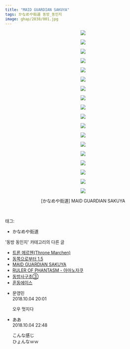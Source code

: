 ```yaml
---
title: "MAID GUARDIAN SAKUYA"
tags: かなめや街道 동방_동인지
image: ghap/2838/001.jpg
---
```

<div class="article">
<p style="text-align: center; clear: none; float: none;"><img src="{{ site.nasurl }}/ghap/2838/001.jpg"/></p>
<p style="text-align: center; clear: none; float: none;"><img src="{{ site.nasurl }}/ghap/2838/002.jpg"/></p>
<p style="text-align: center; clear: none; float: none;"><img src="{{ site.nasurl }}/ghap/2838/003.jpg"/></p>
<p style="text-align: center; clear: none; float: none;"><img src="{{ site.nasurl }}/ghap/2838/004.jpg"/></p>
<p style="text-align: center; clear: none; float: none;"><img src="{{ site.nasurl }}/ghap/2838/005.jpg"/></p>
<p style="text-align: center; clear: none; float: none;"><img src="{{ site.nasurl }}/ghap/2838/006.jpg"/></p>
<p style="text-align: center; clear: none; float: none;"><img src="{{ site.nasurl }}/ghap/2838/007.jpg"/></p>
<p style="text-align: center; clear: none; float: none;"><img src="{{ site.nasurl }}/ghap/2838/008.jpg"/></p>
<p style="text-align: center; clear: none; float: none;"><img src="{{ site.nasurl }}/ghap/2838/009.jpg"/></p>
<p style="text-align: center; clear: none; float: none;"><img src="{{ site.nasurl }}/ghap/2838/010.jpg"/></p>
<p style="text-align: center; clear: none; float: none;"><img src="{{ site.nasurl }}/ghap/2838/011.jpg"/></p>
<p style="text-align: center; clear: none; float: none;"><img src="{{ site.nasurl }}/ghap/2838/012.jpg"/></p>
<p style="text-align: center; clear: none; float: none;"><img src="{{ site.nasurl }}/ghap/2838/013.jpg"/></p>
<p style="text-align: center; clear: none; float: none;"><img src="{{ site.nasurl }}/ghap/2838/014.jpg"/></p>
<p style="text-align: center; clear: none; float: none;"><img src="{{ site.nasurl }}/ghap/2838/015.jpg"/></p>
<p style="text-align: center; clear: none; float: none;"><img src="{{ site.nasurl }}/ghap/2838/016.jpg"/></p>
<p style="text-align: center; clear: none; float: none;"><img src="{{ site.nasurl }}/ghap/2838/017.jpg"/></p>
<p style="text-align: center; clear: none; float: none;"><img src="{{ site.nasurl }}/ghap/2838/018.jpg"/></p>
<p style="text-align: center; clear: none; float: none;">[かなめや街道] MAID GUARDIAN SAKUYA</p>
<p><br/></p>
</div><div class="tagTrail">
<p>태그: </p>
<ul>
<li>かなめや街道</li>
</ul>
</div><div class="another">
<p>'동방 동인지' 카테고리의 다른 글</p>
<ul>
<li><a href="/2016-12-05-ghap_2840">트론 메르헨(Throne Marchen)</a></li>
<li><a href="/2016-12-05-ghap_2839">동쪽으로부터 1.5</a></li>
<li><a href="/2016-12-05-ghap_2838">MAID GUARDIAN SAKUYA</a></li>
<li><a href="/2016-12-05-ghap_2837">RULER OF PHANTASM - 아마노자쿠</a></li>
<li><a href="/2016-12-05-ghap_2836">동방사구초③</a></li>
<li><a href="/2016-12-05-ghap_2835">혼동에이스</a></li>
</ul>
</div><div class="cb_module cb_fluid">
<div class="cb_wrt cb_profile">
<div class="comment">
<ul>
<li class="cb_thumb_off" id="comment15345005">
<div class="cb_comment_area">
<div class="cb_info_area">
<div class="cb_section">
<span class="cb_nick_name">문영민</span>
</div>
<div class="cb_section">
<span class="cb_date">2018.10.04 20:01 </span>
</div>
</div>
<div class="cb_dsc_comment">
<p class="cb_dsc">
											오우 멋지다
										</p>
</div>
</div></li>
<li class="cb_thumb_off" id="comment15345077">
<div class="cb_comment_area">
<div class="cb_info_area">
<div class="cb_section">
<span class="cb_nick_name">ああ</span>
</div>
<div class="cb_section">
<span class="cb_date">2018.10.04 22:48 </span>
</div>
</div>
<div class="cb_dsc_comment">
<p class="cb_dsc">
											こんな感じ<br/>
ひょんなｗｗ
										</p>
</div>
</div></li>
</ul>
</div>
</div><!-- commentList close -->
</div>